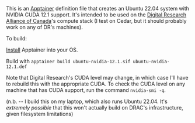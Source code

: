 This is an [Apptainer](https://apptainer.org/) definition file that creates an Ubuntu 22.04 system with NVIDIA CUDA 12.1 support. It's intended to be used on the [Digital Research Alliance of Canada](https://alliancecan.ca/en)'s compute stack (I test on Cedar, but it should probably work on any of DR's machines).

To build:

[Install](https://apptainer.org/docs/admin/main/installation.html) Apptainer into your OS.

Build with `apptainer build ubuntu-nvidia-12.1.sif ubuntu-nvidia-12.1.def` 

Note that Digital Research's CUDA level may change, in which case I'll have to rebuild this with the appropriate CUDA. To check the CUDA level on any machine that has CUDA support, run the command `nvidia-smi -q`. 

(n.b. -- I build this on my laptop, which also runs Ubuntu 22.04. It's *extremely possible* that this won't actually build on DRAC's infrastructure, given filesystem limitations)
